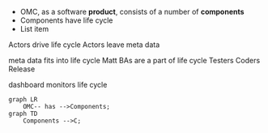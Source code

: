  - OMC, as a software **product**,  consists of a number of **components**
 - Components have life cycle
 - List item

Actors drive life cycle
Actors leave 
meta data

meta data fits into life cycle
Matt
BAs are a part of life cycle 
Testers
Coders
Release

dashboard monitors life cycle
```mermaid
graph LR
    OMC-- has -->Components;
graph TD    
	Components -->C;
```


<!--stackedit_data:
eyJoaXN0b3J5IjpbNzgwNjAyOTM3LC0xODg1MDM0NjkyLDE0NT
Q3MDg3MzEsLTY3OTE0NjI3MCwxODMwMzkwNDU1LC00NjYzNTE4
NDldfQ==
-->